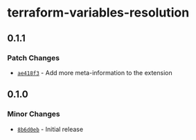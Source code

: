 # terraform-variables-resolution

## 0.1.1

### Patch Changes

- [`ae418f3`](https://github.com/trueberryless/terraform-variables-resolution/commit/ae418f3e08286c93410e08927756802260bba99d) - Add more meta-information to the extension

## 0.1.0

### Minor Changes

- [`8b6d0eb`](https://github.com/trueberryless/terraform-variables-resolution/commit/8b6d0eb51b21891deb01824f7b7625d953bfb6cd) - Initial release
